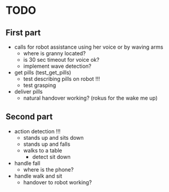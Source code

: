 # TODO

## First part
- calls for robot assistance using her voice or by waving arms
    + where is granny located?
    + is 30 sec timeout for voice ok?
    + implement wave detection?
- get pills (test_get_pills)
    + test describing pills on robot !!!
    + test grasping
- deliver pills
    + natural handover working? (rokus for the wake me up)

## Second part
- action detection !!!
    + stands up and sits down
    + stands up and falls
    + walks to a table
        * detect sit down
- handle fall
    + where is the phone?
- handle walk and sit
    + handover to robot working?
